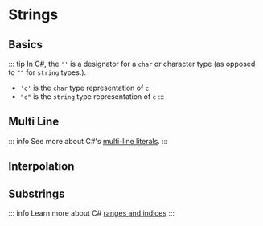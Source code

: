 # Strings

## Basics

<CodeSplitter>
  <template #left>

```ts
let name = "Steve";
let name: string = "Steve";
```

  </template>
  <template #right>

```csharp
var name = "Steve";
string name = "Steve";
```

  </template>
</CodeSplitter>

::: tip
In C#, the `''` is a designator for a `char` or character type (as opposed to `""` for `string` types.).
-  `'c'` is the `char` type representation of `c`
-  `"c"` is the `string` type representation of `c`
:::

## Multi Line

<CodeSplitter>
  <template #left>

```ts
let html = `
  <div>
    <p>Hello!</p>
  </div>
`;
```

  </template>
  <template #right>

```csharp
var html = """
  <div>
    <p>Hello!</p>
  </div>
  """; // Note the left alignment.
```

  </template>
</CodeSplitter>

::: info
See more about C#'s [multi-line literals](https://learn.microsoft.com/en-us/dotnet/csharp/language-reference/tokens/raw-string).
:::

## Interpolation

<CodeSplitter>
  <template #left>

```ts
let name = `${first} ${last}`;

let html = `
  <div>
    <p>${greeting}</p>
  </div>
`;
```

  </template>
  <template #right>

```csharp
var name = $"{first} {last}";

var html = $"""
  <div>
    <p>{greeting}</p>
  </div>
  """;
```

  </template>
</CodeSplitter>

## Substrings

<CodeSplitter>
  <template #left>

```ts
let name = "Juan";
let a = name.slice(0, 1) // J
let b = name.slice(0, 1) // J
let c = name.slice(-2, -1) // a
let d = name.slice(-2) // an
let e = name.slice(1,-2) // u
```

  </template>
  <template #right>

```csharp
var name = "Juan";
var a = name[0..1]; // J
var b = name[..1]; // J
var c = name[^2]; // a
var d = name[^2..]; // an
var e = name[1..^2]; // u
```

  </template>
</CodeSplitter>

::: info
Learn more about C# [ranges and indices](https://learn.microsoft.com/en-us/dotnet/csharp/tutorials/ranges-indexes)
:::
